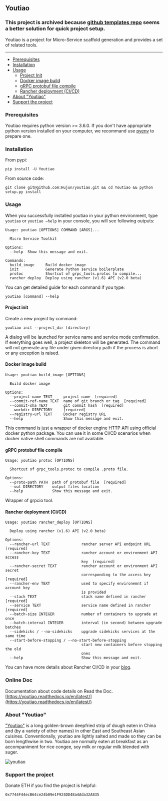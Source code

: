 ## Youtiao

### This project is archived because [github templates repo](https://help.github.com/en/articles/creating-a-template-repository) seems a better solution for quick project setup.

Youtiao is a project for Micro-Service scaffold generation and provides a set of related tools.

---

* [Prerequisites](#prerequisites)
* [Installation](#installation)
* [Usage](#usage)
  * [Project Init](#project-init)
  * [Docker image build](#docker-image-build)
  * [gRPC protobuf file compile](#grpc-protobuf-file-compile)
  * [Rancher deployment (CI/CD)](#rancher-deployment-CI-CD)
* [About "Youtiao"](#about-youtiao)
* [Support the project](#support-the-project)

### Prerequisites

Youtiao requires python version >= 3.6.0. If you don't have appropriate python version installed on your computer, we recommand use [pyenv](https://github.com/pyenv/pyenv) to prepare one.

### Installation

From pypi:

```
pip install -U Youtiao
```

From source code:

```
git clone git@github.com:Hujun/youtiao.git && cd Youtiao && python setup.py install
```

### Usage

When you successfully installed youtiao in your python environment, type ``youtiao`` or ``youtiao —help`` in your console, you will see following outputs:

```
Usage: youtiao [OPTIONS] COMMAND [ARGS]...

  Micro Service Toolkit

Options:
  --help  Show this message and exit.

Commands:
  build_image     Build docker image
  init            Generate Python service boilerplate
  protoc          Shortcut of grpc_tools.protoc to compile...
  rancher_deploy  Deploy using rancher (v1.6) API (v2.0 beta)
```

You can get detailed guide for each command if you type:

```
youtiao [command] --help
```

#### Project init

Create a new project by command:

```
youtiao init --project_dir [directory]
```

A dialog will be launched for service name and service mode confirmation. If everything goes well, a project skeleton will be generated. The command will not generate any file under given directory path if the process is abort or any exception is raised.

#### Docker image build

```
Usage: youtiao build_image [OPTIONS]

  Build docker image

Options:
  --project-name TEXT     project name  [required]
  --commit-ref-name TEXT  name of git branch or tag  [required]
  --commit-sha TEXT       git commit hash  [required]
  --workdir DIRECTORY     [required]
  --registry-url TEXT     Docker registry URL
  --help                  Show this message and exit.
```

This command is just a wrapper of docker engine HTTP API using official docker python package. You can use it in some CI/CD scenarios when docker native shell commands are not available.

#### gRPC protobuf file compile

```
Usage: youtiao protoc [OPTIONS]

  Shortcut of grpc_tools.protoc to compile .proto file.

Options:
  --proto-path PATH  path of protobuf file  [required]
  --out DIRECTORY    output files location
  --help             Show this message and exit.
```

Wrapper of grpcio tool.

#### Rancher deployment (CI/CD)

```
Usage: youtiao rancher_deploy [OPTIONS]

  Deploy using rancher (v1.6) API (v2.0 beta)

Options:
  --rancher-url TEXT              rancher server API endpoint URL  [required]
  --rancher-key TEXT              rancher account or environment API access
                                  key  [required]
  --rancher-secret TEXT           rancher account or environment API secret
                                  corresponding to the access key  [required]
  --rancher-env TEXT              used to specify environemnt if account key
                                  is provided
  --stack TEXT                    stack name defined in rancher  [required]
  --service TEXT                  service name defined in rancher  [required]
  --batch-size INTEGER            number of containers to upgrade at once
  --batch-interval INTEGER        interval (in second) between upgrade batches
  --sidekicks / --no-sidekicks    upgrade sidekicks services at the same time
  --start-before-stopping / --no-start-before-stopping
                                  start new containers before stopping the old
                                  ones
  --help                          Show this message and exit.
```

You can have more details about Rancher CI/CD in your [blog](https://github.com/Hujun/blog/issues/2).

### Online Doc

Documentation about code details on Read the Doc. [https://youtiao.readthedocs.io/en/latest/](https://youtiao.readthedocs.io/en/latest/)

### About "Youtiao"

["Youtiao"](https://en.wikipedia.org/wiki/Youtiao) is a long golden-brown deepfried strip of dough eaten in China and (by a variety of other names) in other East and Southeast Asian cuisines. Conventionally, youtiao are lightly salted and made so they can be born lengthwise in two. Youtiao are normally eaten at breakfast as an accompaniment for rice congee, soy milk or regular milk blended with suger.

![youtiao](https://upload.wikimedia.org/wikipedia/commons/thumb/7/78/Youtiao.jpg/500px-Youtiao.jpg)

### Support the project

Donate ETH if you find the project is helpful:

```
0x7744F44ecB64ce24b09e1F924DD48a4Ada32A835
```

